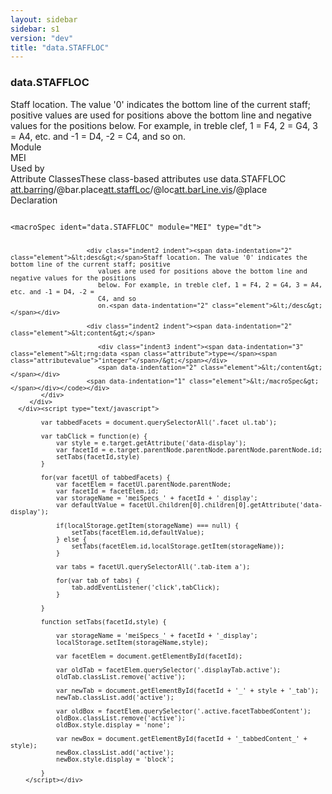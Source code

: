 ```yaml
---
layout: sidebar
sidebar: s1
version: "dev"
title: "data.STAFFLOC"
---
```

<div class="specPage">
   <div class="datatypeSpec">
      <h3 id="data.STAFFLOC">data.STAFFLOC</h3>
      <div class="specs">
         <div class="desc">Staff location. The value '0' indicates the bottom line of the current staff; positive
            values are used for positions above the bottom line and negative values for the positions
            below. For example, in treble clef, 1 = F4, 2 = G4, 3 = A4, etc. and -1 = D4, -2 =
            C4, and so
            on.
         </div>
         <div class="facet module">
            <div class="label">Module</div>
            <div class="statement text">MEI</div>
         </div>
         <div class="facet usedBy" id="usedBy">
            <div class="label">Used by</div>
            <div class="statement list">
               <div class="classBox dtBox" title="Attribute Classes">
                  <div class="classHeading"><label class="classLabel">Attribute Classes</label><span class="classDesc">These class-based attributes use data.STAFFLOC</span></div>
                  <div class="classContent"><span class="ident attclass" data-ident="att.barring" data-module="MEI.shared"><a class="classLink" title="Attributes that capture the placement of bar lines." href="{{ site.baseurl }}/{{ page.version }}/attribute-classes/att.barring.html">att.barring</a>/<span title="Denotes the staff location of bar lines, if the length is non-standard; that is, not equal to 2 times (the number of staff lines - 1).">@bar.place</span></span><span class="ident attclass" data-ident="att.staffLoc" data-module="MEI.shared"><a class="classLink" title="Attributes that identify location on a staff in terms of lines and spaces." href="{{ site.baseurl }}/{{ page.version }}/attribute-classes/att.staffloc.html">att.staffLoc</a>/<span title="Holds the staff location of the feature.">@loc</span></span><span class="ident attclass" data-ident="att.barLine.vis" data-module="MEI.visual"><a class="classLink" title="Visual domain attributes." href="{{ site.baseurl }}/{{ page.version }}/attribute-classes/att.barline.vis.html">att.barLine.vis</a>/<span title="Denotes the staff location of the bar line if its length is non-standard.">@place</span></span></div>
               </div>
            </div>
         </div>
         <div class="facet declaration">
            <div class="label">Declaration</div>
            <div class="statement declaration">
               <div class="code" xml:space="preserve" data-lang="ODD"><code>
                     <div class="indent1 indent"><span data-indentation="1" class="element">&lt;macroSpec <span class="attribute">ident=</span><span class="attributevalue">"data.STAFFLOC"</span> <span class="attribute">module=</span><span class="attributevalue">"MEI"</span> <span class="attribute">type=</span><span class="attributevalue">"dt"</span>&gt;</span>
                        
                        <div class="indent2 indent"><span data-indentation="2" class="element">&lt;desc&gt;</span>Staff location. The value '0' indicates the bottom line of the current staff; positive
                           values are used for positions above the bottom line and negative values for the positions
                           below. For example, in treble clef, 1 = F4, 2 = G4, 3 = A4, etc. and -1 = D4, -2 =
                           C4, and so
                           on.<span data-indentation="2" class="element">&lt;/desc&gt;</span></div>
                        
                        <div class="indent2 indent"><span data-indentation="2" class="element">&lt;content&gt;</span>
                           
                           <div class="indent3 indent"><span data-indentation="3" class="element">&lt;rng:data <span class="attribute">type=</span><span class="attributevalue">"integer"</span>/&gt;</span></div>
                           <span data-indentation="2" class="element">&lt;/content&gt;</span></div>
                        <span data-indentation="1" class="element">&lt;/macroSpec&gt;</span></div></code></div>
            </div>
         </div>
      </div><script type="text/javascript">
            
            var tabbedFacets = document.querySelectorAll('.facet ul.tab');
            
            var tabClick = function(e) {
                var style = e.target.getAttribute('data-display');
                var facetId = e.target.parentNode.parentNode.parentNode.parentNode.id;
                setTabs(facetId,style)
            }
            
            for(var facetUl of tabbedFacets) {
                var facetElem = facetUl.parentNode.parentNode;
                var facetId = facetElem.id;
                var storageName = 'meiSpecs_' + facetId + '_display';
                var defaultValue = facetUl.children[0].children[0].getAttribute('data-display');
                
                if(localStorage.getItem(storageName) === null) {
                    setTabs(facetElem.id,defaultValue);
                } else {
                    setTabs(facetElem.id,localStorage.getItem(storageName));
                }
                
                var tabs = facetUl.querySelectorAll('.tab-item a');
                
                for(var tab of tabs) {
                    tab.addEventListener('click',tabClick);
                }
                
            }
            
            function setTabs(facetId,style) {
                
                var storageName = 'meiSpecs_' + facetId + '_display';
                localStorage.setItem(storageName,style);
                
                var facetElem = document.getElementById(facetId);
                
                var oldTab = facetElem.querySelector('.displayTab.active');
                oldTab.classList.remove('active');
                
                var newTab = document.getElementById(facetId + '_' + style + '_tab');
                newTab.classList.add('active');
                
                var oldBox = facetElem.querySelector('.active.facetTabbedContent');
                oldBox.classList.remove('active');
                oldBox.style.display = 'none';
                
                var newBox = document.getElementById(facetId + '_tabbedContent_' + style);
                newBox.classList.add('active');
                newBox.style.display = 'block';
                
            }
        </script></div>
</div>